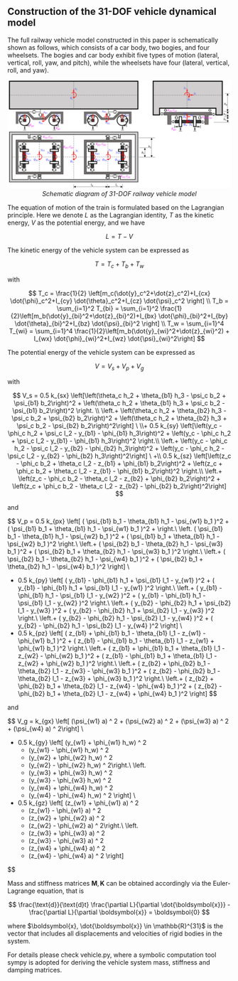 ## Construction of the 31-DOF vehicle dynamical model

The full railway vehicle model constructed in this paper is schematically shown as follows, which consists of a car body, two bogies, and four wheelsets. The bogies and car body exhibit five types of motion (lateral, vertical, roll, yaw, and pitch), while the wheelsets have four (lateral, vertical, roll, and yaw).

<p align="center">
	<img src="Images/F_vehicle.png" width=600 alt>
      <em>Schematic diagram of 31-DOF railway vehicle model</em>
</p>

The equation of motion of the train is formulated based on the Lagrangian principle. Here we denote $L$ as the Lagrangian identity, $T$ as the kinetic energy, $V$ as the potential energy, and we have

$$
L=T-V
$$

The kinetic energy of the vehicle system can be expressed as

$$
T = T_c + T_b +T_w
$$

with

$$
T_c = \frac{1}{2} \left[m_c(\dot{y}_c^2+\dot{z}_c^2)+I_{cx} \dot{\phi}_c^2+I_{cy} \dot{\theta}_c^2+I_{cz} \dot{\psi}_c^2 \right] \\
T_b = \sum_{i=1}^2 T_{bi} = \sum_{i=1}^2 \frac{1}{2}\left[m_b(\dot{y}_{bi}^2+\dot{z}_{bi}^2)+I_{bx} \dot{\phi}_{bi}^2+I_{by} \dot{\theta}_{bi}^2+I_{bz} \dot{\psi}_{bi}^2 \right] \\
T_w = \sum_{i=1}^4 T_{wi} = \sum_{i=1}^4 \frac{1}{2}\left[m_b(\dot{y}_{wi}^2+\dot{z}_{wi}^2)  + I_{wx} \dot{\phi}_{wi}^2+I_{wz} \dot{\psi}_{wi}^2\right]
$$

The potential energy of the vehicle system can be expressed as

$$
V = V_s + V_p + V_g
$$

with

$$
V_s = 0.5 k_{sx} \left[\left(\theta_c h_2 + \theta_{b1} h_3 - \psi_c b_2 + \psi_{b1} b_2\right)^2 + \left(\theta_c h_2 + \theta_{b1} h_3 + \psi_c b_2 - \psi_{b1} b_2\right)^2 \right. \\
\left.+ \left(\theta_c h_2 + \theta_{b2} h_3 - \psi_c b_2 + \psi_{b2} b_2\right)^2 + \left(\theta_c h_2 + \theta_{b2} h_3 + \psi_c b_2 - \psi_{b2} b_2\right)^2\right] \ \\+ 0.5 k_{sy} \left[\left(y_c - \phi_c h_2 + \psi_c l_2 - y_{b1} - \phi_{b1} h_3\right)^2 + \left(y_c - \phi_c h_2 + \psi_c l_2 - y_{b1} - \phi_{b1} h_3\right)^2 \right.\\
\left.+ \left(y_c - \phi_c h_2 - \psi_c l_2 - y_{b2} - \phi_{b2} h_3\right)^2 + \left(y_c - \phi_c h_2 - \psi_c l_2 - y_{b2} - \phi_{b2} h_3\right)^2\right] \ +\\ 0.5 k_{sz} \left[\left(z_c - \phi_c b_2 + \theta_c l_2 - z_{b1} + \phi_{b1} b_2\right)^2 + \left(z_c + \phi_c b_2 + \theta_c l_2 - z_{b1} - \phi_{b1} b_2\right)^2 \right.\\
\left.+ \left(z_c - \phi_c b_2 - \theta_c l_2 - z_{b2} + \phi_{b2} b_2\right)^2 + \left(z_c + \phi_c b_2 - \theta_c l_2 - z_{b2} - \phi_{b2} b_2\right)^2\right]
$$

and

$$
V_p = 0.5 k_{px} \left[ ( \psi_{b1} b_1 - \theta_{b1} h_1 - \psi_{w1} b_1 )^2 + ( \psi_{b1} b_1 + \theta_{b1} h_1 - \psi_{w1} b_1 )^2 + \right.\\
\left. ( \psi_{b1} b_1 - \theta_{b1} h_1 - \psi_{w2} b_1 )^2 + ( \psi_{b1} b_1 + \theta_{b1} h_1 - \psi_{w2} b_1 )^2 \right.\\
\left.+ ( \psi_{b2} b_1 - \theta_{b2} h_1 - \psi_{w3} b_1 )^2 + ( \psi_{b2} b_1 + \theta_{b2} h_1 - \psi_{w3} b_1 )^2 \right.\\
\left.+ ( \psi_{b2} b_1 - \theta_{b2} h_1 - \psi_{w4} b_1 )^2 + ( \psi_{b2} b_1 + \theta_{b2} h_1 - \psi_{w4} b_1 )^2 \right] \\
+ 0.5 k_{py} \left[ ( y_{b1} - \phi_{b1} h_1 + \psi_{b1} l_1 - y_{w1} )^2 + ( y_{b1} - \phi_{b1} h_1 + \psi_{b1} l_1 - y_{w1} )^2 \right.\\
\left.+ ( y_{b1} - \phi_{b1} h_1 - \psi_{b1} l_1 - y_{w2} )^2 + ( y_{b1} - \phi_{b1} h_1 - \psi_{b1} l_1 - y_{w2} )^2 \right.\\
\left.+ ( y_{b2} - \phi_{b2} h_1 + \psi_{b2} l_1 - y_{w3} )^2 + ( y_{b2} - \phi_{b2} h_1 + \psi_{b2} l_1 - y_{w3} )^2 \right.\\
\left.+ ( y_{b2} - \phi_{b2} h_1 - \psi_{b2} l_1 - y_{w4} )^2 + ( y_{b2} - \phi_{b2} h_1 - \psi_{b2} l_1 - y_{w4} )^2 \right] \\
+ 0.5 k_{pz} \left[ ( z_{b1} + \phi_{b1} b_1 - \theta_{b1} l_1 - z_{w1} - \phi_{w1} b_1 )^2 + ( z_{b1} - \phi_{b1} b_1 - \theta_{b1} l_1 - z_{w1} + \phi_{w1} b_1 )^2 \right.\\
\left.+ ( z_{b1} + \phi_{b1} b_1 + \theta_{b1} l_1 - z_{w2} - \phi_{w2} b_1 )^2 + ( z_{b1} - \phi_{b1} b_1 + \theta_{b1} l_1 - z_{w2} + \phi_{w2} b_1 )^2 \right.\\
\left.+ ( z_{b2} + \phi_{b2} b_1 - \theta_{b2} l_1 - z_{w3} - \phi_{w3} b_1 )^2 + ( z_{b2} - \phi_{b2} b_1 - \theta_{b2} l_1 - z_{w3} + \phi_{w3} b_1 )^2 \right.\\
\left.+ ( z_{b2} + \phi_{b2} b_1 + \theta_{b2} l_1 - z_{w4} - \phi_{w4} b_1 )^2 + ( z_{b2} - \phi_{b2} b_1 + \theta_{b2} l_1 - z_{w4} + \phi_{w4} b_1 )^2 \right]
$$

and

$$
V_g =
    k_{gx}  \left[
        (\psi_{w1}  a) ^ 2 + (\psi_{w2}  a) ^ 2 + (\psi_{w3}  a) ^ 2 + (\psi_{w4}  a) ^ 2\right] \\
  + 0.5  k_{gy}  \left[
        (y_{w1} + \phi_{w1}  h_w) ^ 2
      + (y_{w1} - \phi_{w1}  h_w) ^ 2
      + (y_{w2} + \phi_{w2}  h_w) ^ 2
      + (y_{w2} - \phi_{w2}  h_w) ^ 2\right.\\
\left.
      + (y_{w3} + \phi_{w3}  h_w) ^ 2
      + (y_{w3} - \phi_{w3}  h_w) ^ 2
      + (y_{w4} + \phi_{w4}  h_w) ^ 2
      + (y_{w4} - \phi_{w4}  h_w) ^ 2
    \right] \\
  + 0.5  k_{gz}  \left[
        (z_{w1} + \phi_{w1}  a) ^ 2
      + (z_{w1} - \phi_{w1}  a) ^ 2
      + (z_{w2} + \phi_{w2}  a) ^ 2
      + (z_{w2} - \phi_{w2}  a) ^ 2\right.\\
\left.
      + (z_{w3} + \phi_{w3}  a) ^ 2
      + (z_{w3} - \phi_{w3}  a) ^ 2
      + (z_{w4} + \phi_{w4}  a) ^ 2
      + (z_{w4} - \phi_{w4}  a) ^ 2
    \right]


$$

Mass and stiffness matrices $\mathbf{M}, \mathbf{K}$ can be obtained accordingly via the Euler-Lagrange equation, that is

$$
\frac{\text{d}}{\text{d}t} \frac{\partial L}{\partial \dot{\boldsymbol{x}}} - \frac{\partial L}{\partial \boldsymbol{x}} = \boldsymbol{0}
$$

where $\boldsymbol{x}, \dot{\boldsymbol{x}} \in \mathbb{R}^{31}$ is the vector that includes all displacements and velocities of rigid bodies in the system.

For details please check vehicle.py, where a symbolic computation tool sympy is adopted for deriving the vehicle system mass, stiffness and damping matrices.
